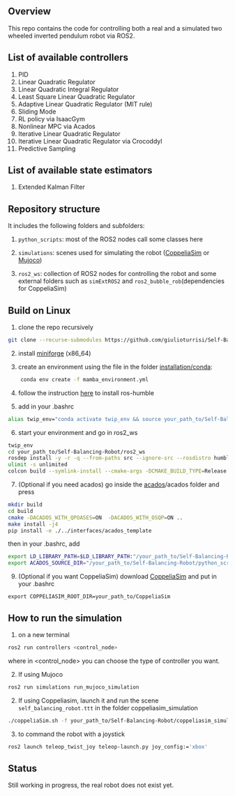 ## Overview
This repo contains the code for controlling both a real and a simulated two wheeled inverted pendulum robot via ROS2.

## List of available controllers
1. PID
2. Linear Quadratic Regulator
3. Linear Quadratic Integral Regulator
4. Least Square Linear Quadratic Regulator
5. Adaptive Linear Quadratic Regulator (MIT rule)
6. Sliding Mode
7. RL policy via IsaacGym
8. Nonlinear MPC via Acados
9. Iterative Linear Quadratic Regulator
10. Iterative Linear Quadratic Regulator via Crocoddyl
11. Predictive Sampling 

## List of available state estimators
1. Extended Kalman Filter


## Repository structure
It includes the following folders and subfolders:

1. ```python_scripts```: most of the ROS2 nodes call some classes here
 
2. ```simulations```: scenes used for simulating the robot ([CoppeliaSim](https://www.coppeliarobotics.com/downloads) or [Mujoco](https://github.com/google-deepmind/mujoco))

3. ```ros2_ws```: collection of ROS2 nodes for controlling the robot and some external folders such as ```simExtROS2``` and ```ros2_bubble_rob```(dependencies for CoppeliaSim)



## Build on Linux
1. clone the repo recursively

```sh
git clone --recurse-submodules https://github.com/giulioturrisi/Self-Balancing-Robot.git
```


2. install [miniforge](https://github.com/conda-forge/miniforge/releases) (x86_64) 


3. create an environment using the file in the folder [installation/conda](https://github.com/giulioturrisi/Self-Balancing-Robot/tree/master/installation/conda):

```sh
    conda env create -f mamba_environment.yml
``` 

4. follow the instruction [here](https://robostack.github.io/GettingStarted.html) to install ros-humble


5. add in your .bashrc

```sh
alias twip_env="conda activate twip_env && source your_path_to/Self-Balancing-Robot/ros2_ws/install/setup.bash"
```

6. start your environment and go in ros2_ws
```sh
twip_env
cd your_path_to/Self-Balancing-Robot/ros2_ws
rosdep install -y -r -q --from-paths src --ignore-src --rosdistro humble
ulimit -s unlimited
colcon build --symlink-install --cmake-args -DCMAKE_BUILD_TYPE=Release
```

7. (Optional if you need acados) go inside the [acados](https://github.com/giulioturrisi/Self-Balancing-Robot/tree/master/python_scripts/controllers/acados)/acados folder and press
  
```sh
mkdir build
cd build
cmake -DACADOS_WITH_QPOASES=ON  -DACADOS_WITH_OSQP=ON ..
make install -j4
pip install -e ./../interfaces/acados_template
```
then in your .bashrc, add
```sh
export LD_LIBRARY_PATH=$LD_LIBRARY_PATH:"/your_path_to/Self-Balancing-Robot/python_scripts/controllers/acados/lib"
export ACADOS_SOURCE_DIR="/your_path_to/Self-Balancing-Robot/python_scripts/controllers/acados"
```

9. (Optional if you want CoppeliaSim) download [CoppeliaSim](https://www.coppeliarobotics.com/) and put in your .bashrc
```
export COPPELIASIM_ROOT_DIR=your_path_to/CoppeliaSim
```


## How to run the simulation
1. on a new terminal 
```sh
ros2 run controllers <control_node>                     
```
where in <control_node> you can choose the type of controller you want. 


2. If using Mujoco 
```sh
ros2 run simulations run_mujoco_simulation                   
```

2. If using Coppeliasim, launch it and run the scene `self_balancing_robot.ttt` in the folder coppeliasim_simulation 
```sh
./coppeliaSim.sh -f your_path_to/Self-Balancing-Robot/coppeliasim_simulation/self_balancing_robot.ttt 
```

3. to command the robot with a joystick
```sh
ros2 launch teleop_twist_joy teleop-launch.py joy_config:='xbox'
```



## Status
Still working in progress, the real robot does not exist yet.
